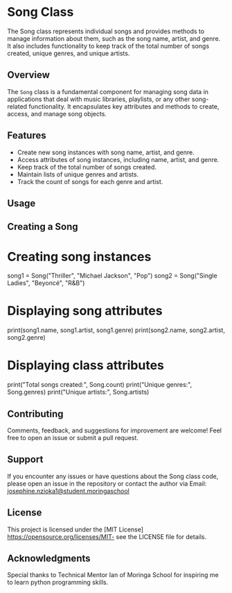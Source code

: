 # Song Class

The Song class represents individual songs and provides methods to manage information about them, such as the song name, artist, and genre. It also includes functionality to keep track of the total number of songs created, unique genres, and unique artists.

## Overview

The `Song` class is a fundamental component for managing song data in applications that deal with music libraries, playlists, or any other song-related functionality. It encapsulates key attributes and methods to create, access, and manage song objects.

## Features

- Create new song instances with song name, artist, and genre.
- Access attributes of song instances, including name, artist, and genre.
- Keep track of the total number of songs created.
- Maintain lists of unique genres and artists.
- Track the count of songs for each genre and artist.

## Usage
## Creating a Song
# Creating song instances
song1 = Song("Thriller", "Michael Jackson", "Pop")
song2 = Song("Single Ladies", "Beyoncé", "R&B")

# Displaying song attributes
print(song1.name, song1.artist, song1.genre)
print(song2.name, song2.artist, song2.genre)

# Displaying class attributes
print("Total songs created:", Song.count)
print("Unique genres:", Song.genres)
print("Unique artists:", Song.artists)

## Contributing
Comments, feedback, and suggestions for improvement are welcome! Feel free to open an issue or submit a pull request.

## Support
If you encounter any issues or have questions about the Song class code, please open an issue in the repository or contact the author via 
Email: josephine.nzioka1@student.moringaschool

## License
This project is licensed under the [MIT License] https://opensource.org/licenses/MIT- see the LICENSE file for details.

## Acknowledgments
Special thanks to Technical Mentor Ian of Moringa School for inspiring me to learn python programming skills.
